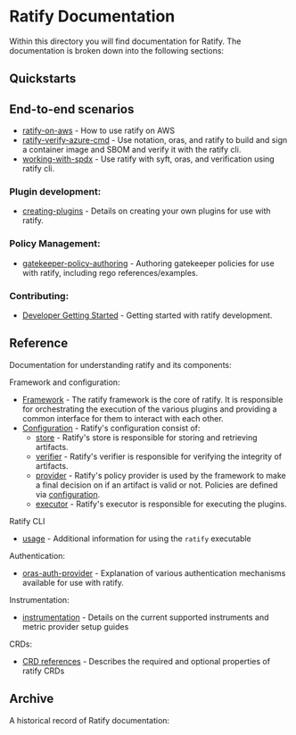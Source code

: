 # Ratify Documentation

Within this directory you will find documentation for Ratify.  The documentation is broken down into the following sections:

## Quickstarts 

## End-to-end scenarios

- [ratify-on-aws](quickstarts/ratify-on-aws.md) - How to use ratify on AWS
- [ratify-verify-azure-cmd](quickstarts/ratify-on-azure.md) - Use notation, oras, and ratify to build and sign a container image and SBOM and verify it with the ratify cli.
- [working-with-spdx](quickstarts/working-with-spdx.md) - Use ratify with syft, oras, and verification using ratify cli.

### Plugin development:

- [creating-plugins](quickstarts/creating-plugins.md) - Details on creating your own plugins for use with ratify.

### Policy Management:

- [gatekeeper-policy-authoring](quickstarts/gatekeeper-policy-authoring.md) - Authoring gatekeeper policies for use with ratify, including rego references/examples.

### Contributing:
- [Developer Getting Started](../CONTRIBUTING.md) - Getting started with ratify development.

## Reference 

Documentation for understanding ratify and its components:

Framework and configuration:
- [Framework](reference/ratify-framework-overview.md) - The ratify framework is the core of ratify.  It is responsible for orchestrating the execution of the various plugins and providing a common interface for them to interact with each other.
- [Configuration](reference/ratify-configuration.md) - Ratify's configuration consist of:
  - [store](reference/store.md) - Ratify's store is responsible for storing and retrieving artifacts.
  - [verifier](reference/verifier.md) - Ratify's verifier is responsible for verifying the integrity of artifacts.
  - [provider](reference/providers.md) - Ratify's policy provider is used by the framework to make a final decision on if an artifact is valid or not. Policies are defined via [configuration](reference/providers.md#policy-providers).
  - [executor](reference/executor.md) - Ratify's executor is responsible for executing the plugins.


Ratify CLI
- [usage](reference/usage.md) - Additional information for using the `ratify` executable

Authentication:
- [oras-auth-provider](reference/oras-auth-provider.md) - Explanation of various authentication mechanisms available for use with ratify.

Instrumentation:
- [instrumentation](reference/instrumentation.md) - Details on the current supported instruments and metric provider setup guides

CRDs:
- [CRD references](reference/crds/) - Describes the required and optional properties of ratify CRDs

## Archive

A historical record of Ratify documentation:
